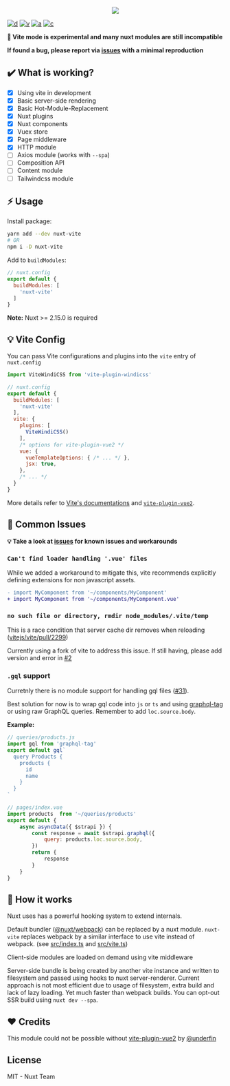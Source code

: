 <p style="text-align: center">
  <img src="./.github/banner.svg">
</p>

[![d](https://img.shields.io/npm/dm/nuxt-vite.svg?style=flat-square)](https://npmjs.com/package/nuxt-vite)
[![v](https://img.shields.io/npm/v/nuxt-vite/latest.svg?style=flat-square)](https://npmjs.com/package/nuxt-vite)
[![a](https://img.shields.io/github/workflow/status/nuxt/vite/ci/main?style=flat-square)](https://github.com/nuxt/vite/actions)
[![c](https://img.shields.io/codecov/c/gh/nuxt/vite/main?style=flat-square)](https://codecov.io/gh/nuxt/vite)


**🧪 Vite mode is experimental and many nuxt modules are still incompatible**

**If found a bug, please report via [issues](https://github.com/nuxt/vite/issues) with a minimal reproduction**

<!-- [![See Demo](https://codesandbox.io/static/img/play-codesandbox.svg)](https://codesandbox.io/s/github/nuxt/vite/tree/main/demo) -->

## ✔️ What is working?

- [x] Using vite in development
- [x] Basic server-side rendering
- [x] Basic Hot-Module-Replacement
- [x] Nuxt plugins
- [x] Nuxt components
- [X] Vuex store
- [x] Page middleware
- [X] HTTP module
- [ ] Axios module (works with `--spa`)
- [ ] Composition API
- [ ] Content module
- [ ] Tailwindcss module

## ⚡ Usage

Install package:

```sh
yarn add --dev nuxt-vite
# OR
npm i -D nuxt-vite
```

Add to `buildModules`:

```js
// nuxt.config
export default {
  buildModules: [
    'nuxt-vite'
  ]
}
```

**Note:** Nuxt >= 2.15.0 is required

## 💡 Vite Config

You can pass Vite configurations and plugins into the `vite` entry of `nuxt.config`

```js
import ViteWindiCSS from 'vite-plugin-windicss'

// nuxt.config
export default {
  buildModules: [
    'nuxt-vite'
  ],
  vite: {
    plugins: [
      ViteWindiCSS()
    ],
    /* options for vite-plugin-vue2 */
    vue: {
      vueTemplateOptions: { /* ... */ },
      jsx: true,
    },
    /* ... */
  }
}
```

More details refer to [Vite's documentations](https://vitejs.dev/config/) and [`vite-plugin-vue2`](https://github.com/underfin/vite-plugin-vue2).

## 🐛 Common Issues

**💡 Take a look at [issues](https://github.com/nuxt/vite/issues) for known issues and workarounds**

### `Can't find loader handling '.vue' files`

While we added a workaround to mitigate this, vite recommends explicitly defining extensions for non javascript assets.

```diff
- import MyComponent from '~/components/MyComponent'
+ import MyComponent from '~/components/MyComponent.vue'
```

### `no such file or directory, rmdir node_modules/.vite/temp`

This is a race condition that server cache dir removes when reloading ([vitejs/vite/pull/2299](https://github.com/vitejs/vite/pull/2299))

Currently using a fork of vite to address this issue. If still having, please add version and error in [#2](https://github.com/nuxt/vite/issues/2)

### `.gql` support

Curretnly there is no module support for handling gql files ([#31](https://github.com/nuxt/vite/issues/31)).

Best solution for now is to wrap gql code into `js` or `ts` and using [graphql-tag](https://www.npmjs.com/package/graphql-tag) or using raw GraphQL queries. Remember to add `loc.source.body`.

**Example:**

```js
// queries/products.js
import gql from 'graphql-tag'
export default gql`
  query Products {
    products {
      id
      name
    }
  }
`
```

```js
// pages/index.vue
import products  from '~/queries/products'
export default {
    async asyncData({ $strapi }) {
        const response = await $strapi.graphql({
            query: products.loc.source.body,
        })
        return {
            response
        }
    }
}
```

## 🤔 How it works

Nuxt uses has a powerful hooking system to extend internals.

Default bundler ([@nuxt/webpack](https://github.com/nuxt/nuxt.js/tree/dev/packages/webpack)) can be replaced by a nuxt module. `nuxt-vite` replaces webpack by a similar interface to use vite instead of webpack. (see [src/index.ts](./src/index.ts) and [src/vite.ts](./src/vite.ts))

Client-side modules are loaded on demand using vite middleware

Server-side bundle is being created by another vite instance and written to filesystem and passed using hooks to nuxt server-renderer.
Current approach is not most efficient due to usage of filesystem, extra build and lack of lazy loading.
Yet much faster than webpack builds. You can opt-out SSR build using `nuxt dev --spa`.

## ❤️ Credits

This module could not be possible without [vite-plugin-vue2](https://github.com/underfin/vite-plugin-vue2) by [@underfin](https://github.com/underfin)

## License

MIT - Nuxt Team
